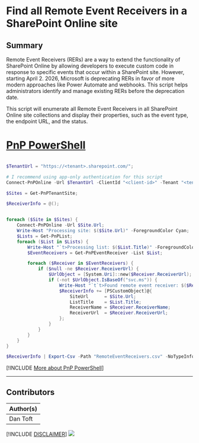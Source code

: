 # Find all Remote Event Receivers in a SharePoint Online site

## Summary

Remote Event Receivers (RERs) are a way to extend the functionality of SharePoint Online by allowing developers to execute custom code in response to specific events that occur within a SharePoint site. However, starting April 2. 2026, Microsoft is deprecating RERs in favor of more modern approaches like Power Automate and webhooks. This script helps administrators identify and manage existing RERs before the deprecation date.

This script will enumerate all Remote Event Receivers in all SharePoint Online site collections and display their properties, such as the event type, the endpoint URL, and the status.


# [PnP PowerShell](#tab/pnpps)

```powershell

$TenantUrl = "https://<tenant>.sharepoint.com/";

# I recommend using app-only authentication for this script
Connect-PnPOnline -Url $TenantUrl -ClientId "<client-id>" -Tenant "<tenant>.onmicrosoft.com" -CertificatePath "<path-to-certificate>" -CertificatePassword (ConvertTo-SecureString "<certificate-password>" -AsPlainText -Force);

$Sites = Get-PnPTenantSite;

$ReceiverInfo = @();


foreach ($Site in $Sites) {
    Connect-PnPOnline -Url $Site.Url;
    Write-Host "Processing site: $($Site.Url)" -ForegroundColor Cyan;
    $Lists = Get-PnPList;
    foreach ($List in $Lists) {
        Write-Host "`t>Processing list: $($List.Title)" -ForegroundColor Yellow;
        $EventReceivers = Get-PnPEventReceiver -List $List;

        foreach ($Receiver in $EventReceivers) {
            if ($null -ne $Receiver.ReceiverUrl) {
                $UrlObject = [System.Uri]::new($Receiver.ReceiverUrl);
                if (-not $UrlObject.IsBaseOf("svc.ms")) {
                    Write-Host "`t`t>Found remote event receiver: $($Receiver.ReceiverName) at $($Receiver.ReceiverUrl)" -ForegroundColor Green;
                    $ReceiverInfo += [PSCustomObject]@{
                        SiteUrl      = $Site.Url;
                        ListTitle    = $List.Title;
                        ReceiverName = $Receiver.ReceiverName;
                        ReceiverUrl  = $Receiver.ReceiverUrl;
                    };
                }
            }
        }
    }
}

$ReceiverInfo | Export-Csv -Path "RemoteEventReceivers.csv" -NoTypeInformation; 

```
[!INCLUDE [More about PnP PowerShell](../../docfx/includes/MORE-PNPPS.md)]
***

## Contributors

| Author(s) |
|-----------|
| Dan Toft |


[!INCLUDE [DISCLAIMER](../../docfx/includes/DISCLAIMER.md)]
<img src="https://m365-visitor-stats.azurewebsites.net/script-samples/scripts/spo-remote-event-receivers" aria-hidden="true" />